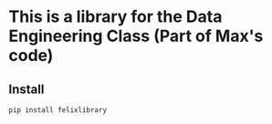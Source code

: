 # This is a library for the Data Engineering Class (Part of Max's code) 

## Install

`pip install felixlibrary`